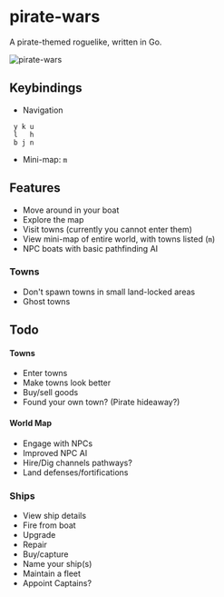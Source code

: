 # pirate-wars
A pirate-themed roguelike, written in Go.

![pirate-wars](https://storage.5apps.com/silverbucket/public/shares/250110-1732-Screenshot%202025-01-10%20at%2018.31.52.jpg)

## Keybindings

* Navigation
```
 y k u
 l   h
 b j n
```
* Mini-map: `m`


## Features
* Move around in your boat
* Explore the map
* Visit towns (currently you cannot enter them)
* View mini-map of entire world, with towns listed (`m`)
* NPC boats with basic pathfinding AI

### Towns
* Don't spawn towns in small land-locked areas
* Ghost towns

## Todo

#### Towns
* Enter towns
* Make towns look better
* Buy/sell goods
* Found your own town? (Pirate hideaway?)

#### World Map
* Engage with NPCs
* Improved NPC AI
* Hire/Dig channels pathways?
* Land defenses/fortifications

### Ships 
* View ship details
* Fire from boat
* Upgrade
* Repair
* Buy/capture 
* Name your ship(s)
* Maintain a fleet
* Appoint Captains?